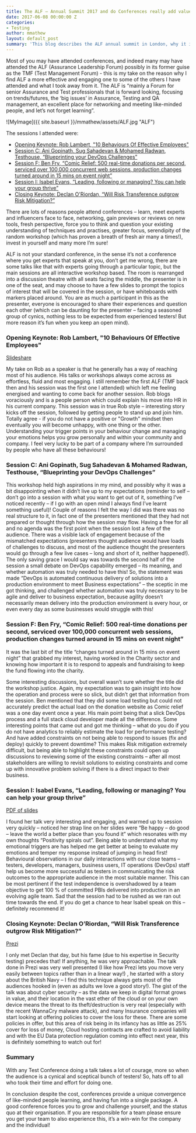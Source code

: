 ```yaml
---
title: The ALF – Annual Summit 2017 and do Conferences really add value?
date: 2017-06-08 00:00:00 Z
categories:
- Testing
author: mmathew
layout: default_post
summary: 'This blog describes the ALF annual summit in London, why it is different in approach to other conferences, and what value conferences provide. '
---
```


Most of you may have attended conferences, and indeed many may have attended the ALF (Assurance Leadership Forum) possibly in its former guise as the TMF (Test Management Forum) - this is my take on the reason why I find ALF a more effective and engaging one to some of the others I have attended and what I took away from it. The ALF is “mainly a Forum for senior Assurance and Test professionals that is forward looking, focusing on trends/futures, the ‘big issues’ in Assurance, Testing and QA management, an excellent place for networking and meeting like-minded people, and let’s not forget learning”.

![MyImage]({{ site.baseurl }}/mmathew/assets/ALF.jpg "ALF")

The sessions I attended were:

- [Opening Keynote: Rob Lambert, "10 Behaviours Of Effective Employees"](#openingkeynote)
- [Session C: Ani Gopinath, Sug Sahadevan & Mohamed Radwan, Testhouse, “Blueprinting your DevOps Challenges”](#session-c)
- [Session F: Ben Fry, “Comic Relief: 500 real-time donations per second, serviced over 100,000 concurrent web sessions, production changes turned around in 15 mins on event night”](#session-f)
- [Session I: Isabel Evans, “Leading, following or managing? You can help your group thrive”](#session-i)
- [Closing Keynote: Declan O'Riordan, “Will Risk Transference outgrow Risk Mitigation?”](#closingkeynote)

There are lots of reasons people attend conferences – learn, meet experts and influencers face to face, networking, gain previews or reviews on new tools, fresh perspective, force you to think and question your existing understanding of techniques and practises, greater focus, serendipity of the random workshop (which has proven a breath of fresh air many a times!), invest in yourself and many more I’m sure!

ALF is not your standard conference, in the sense it’s not a conference where you get experts that speak at you, don’t get me wrong, there are some talks like that with experts going through a particular topic, but the main sessions are all interactive workshop based. The room is rearranged into a discussion theatre with all seats facing the middle, the presenter is in one of the seat, and may choose to have a few slides to prompt the topics of interest that will be covered in the session, or have whiteboards with markers placed around. You are as much a participant in this as the presenter, everyone is encouraged to share their experiences and question each other (which can be daunting for the presenter – facing a seasoned group of cynics, nothing less to be expected from experienced testers! But more reason it’s fun when you keep an open mind).

### <a name="openingkeynote"></a>Opening Keynote: Rob Lambert, "10 Behaviours Of Effective Employees"

[Slideshare](https://www.slideshare.net/practitest/rob-lambert10-behaviors-of-effective-employees-at-onlinetestconf)

My take on Rob as a speaker is that he generally has a way of reaching most of his audience. His talks or workshops always come across as effortless, fluid and most engaging. I still remember the first ALF (TMF back then and his session was the first one I attended) which left me feeling energised and wanting to come back for another session. Rob blogs voraciously and is a people person which could explain his move into HR in his current company. This session was in true Rob style – interesting story kicks off the session, followed by getting people to stand up and join him. Totally agree - if you do not have a positive or "Growth" mindset then eventually you will become unhappy, with one thing or the other. Understanding your trigger points in your behaviour change and managing your emotions helps you grow personally and within your community and company. I feel very lucky to be part of a company where I’m surrounded by people who have all these behaviours!

### <a name="session-c"></a>Session C: Ani Gopinath, Sug Sahadevan & Mohamed Radwan, Testhouse, “Blueprinting your DevOps Challenges”

This workshop held high aspirations in my mind, and possibly why it was a bit disappointing when it didn’t live up to my expectations (reminder to self – don’t go into a session with what you want to get out of it, something I’ve noticed recently – if I go with an open mind I always find I’ve learnt something useful)! Couple of reasons I felt the way I did was there was no real structure to it, in fact one of the presenters mentioned that they had not prepared or thought through how the session may flow. Having a free for all and no agenda was the first point when the session lost a few of the audience. There was a visible lack of engagement because of the mismatched expectations (presenters thought audience would have loads of challenges to discuss, and most of the audience thought the presenters would go through a few live cases – long and short of it, neither happened!). The only saving grace I would say was towards the second half of the session a small debate on DevOps capability emerged – its meaning, and whether automation was truly needed to have this! So, the statement was made “DevOps is automated continuous delivery of solutions into a production environment to meet Business expectations” – the sceptic in me got thinking, and challenged whether automation was truly necessary to be agile and deliver to business expectation, because agility doesn’t necessarily mean delivery into the production environment is every hour, or even every day as some businesses would struggle with this!

### <a name="session-f"></a>Session F: Ben Fry, “Comic Relief: 500 real-time donations per second, serviced over 100,000 concurrent web sessions, production changes turned around in 15 mins on event night”

It was the last bit of the title “changes turned around in 15 mins on event night” that grabbed my interest, having worked in the Charity sector and knowing how important it is to respond to appeals and fundraising to keep the fund flowing into the charity.

Some interesting discussions, but overall wasn’t sure whether the title did the workshop justice. Again, my expectation was to gain insight into how the operation and process were so slick, but didn’t get that information from the session. Ben mentioned that they did some load testing but could not accurately predict the actual load on the donation website as Comic relief was a one day event once a year. His main point being that a slick DevOps process and a full stack cloud developer made all the difference. Some interesting points that came out and got me thinking – what do you do if you do not have analytics to reliably estimate the load for performance testing? And have added constraints on not being able to respond to issues (fix and deploy) quickly to prevent downtime? This makes Risk mitigation extremely difficult, but being able to highlight these constraints could open up discussions to reviewing some of the existing constraints – after all most stakeholders are willing to revisit solutions to existing constraints and come up with innovative problem solving if there is a direct impact to their business.

### <a name="session-i"></a>Session I: Isabel Evans, “Leading, following or managing? You can help your group thrive”

[PDF of slides](http://ukalf.com/sites/default/files/alf%20leading-managing-following%20-%20discussion%20v6%20handout.pdf)

I found her talk very interesting and engaging, and warmed up to session very quickly – noticed her strap line on her slides were “Be happy – do good – leave the world a better place than you found it” which resonates with my own thoughts “Positivity spirals out”. Being able to understand what my emotional triggers are has helped me get better at being to evaluate my emotions and temper my response instead of jumping in head first! Behavioural observations in our daily interactions with our close teams – testers, developers, managers, business users, IT operations (DevOps) staff help us become more successful as testers in communicating the risk outcomes to the appropriate audience in the most suitable manner. This can be most pertinent if the test independence is overshadowed by a team objective to get 100 % of committed PBIs delivered into production in an evolving agile team. Sad that the session had to be rushed as we ran out time towards the end. If you do get a chance to hear Isabel speak on this – definitely recommend it!

### <a name="closingkeynote"></a>Closing Keynote: Declan O’Riordan, “Will Risk Transference outgrow Risk Mitigation?”

[Prezi](https://prezi.com/srjj2ltzkg7y/risk-transference/?utm_campaign=share&utm_medium=copy)

I only met Declan that day, but his fame (due to his expertise in Security testing) precedes that! If anything, he was very approachable. The talk done in Prezi was very well presented (I like how Prezi lets you move very easily between topics rather than in a linear way!) , he started with a story about the British Navy – I find this technique always gets most of the audiences hooked in (even as adults we love a good story!). The gist of the talk was about cyber security – as the data we keep in digital format grows in value, and their location in the vast ether of the cloud or on your own device means the threat to its theft/destruction is very real (especially with the recent WannaCry malware attack), and many Insurance companies will start looking at offering policies to cover the loss for these. There are some policies in offer, but this area of risk being in its infancy has as little as 25% cover for loss of money, Cloud hosting contracts are crafted to avoid liability and with the EU Data protection regulation coming into effect next year, this is definitely something to watch out for!

### Summary

With any Test Conference doing a talk takes a lot of courage, more so when the audience is a cynical and sceptical bunch of testers! So, hats off to all who took their time and effort for doing one.

In conclusion despite the cost, conferences provide a unique convergence of like-minded people learning, and having fun into a single package. A good conference forces you to grow and challenge yourself, and the status quo at their organisation. If you are responsible for a team please ensure you get your team to also experience this, it’s a win-win for the company and the individual!